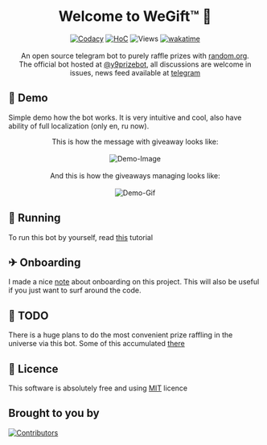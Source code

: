 <!--suppress HtmlDeprecatedAttribute -->
<!-- I don't want to use css in readme 🙈 -->

<h1 align="center">Welcome to WeGift™ 👋</h1>
<p align="center">
    <a href="https://www.codacy.com/gh/y9san9/prizebot/dashboard?utm_source=github.com&amp;utm_medium=referral&amp;utm_content=y9san9/prizebot&amp;utm_campaign=Badge_Grade"><img alt="Codacy" src="https://app.codacy.com/project/badge/Grade/ef298b554e2340508e1f8b1635dcc6b9"/></a>
    <a href="https://hitsofcode.com/github/y9san9/prizebot/view?branch=dev"><img alt="HoC" src="https://hitsofcode.com/github/y9san9/prizebot?branch=dev"/></a>
    <img src="https://hits.seeyoufarm.com/api/count/incr/badge.svg?url=https://github.com/y9san9/prizebot&title=views%20daily/total" alt="Views" />
    <a href="https://wakatime.com/badge/github/y9san9/prizebot"><img src="https://wakatime.com/badge/github/y9san9/prizebot.svg" alt="wakatime"/></a>
    <br><br>
    An open source telegram bot to purely raffle prizes with <a href="https://random.org">random.org</a>. <br>
    The official bot hosted at <a href="https://t.me/y9prizebot">@y9prizebot</a>, all discussions are welcome in issues, news feed available at <a href="https://t.me/prizebot_feed">telegram</a>
</p>

## 👀 Demo
Simple demo how the bot works. It is very intuitive and cool, also have ability of full localization (only en, ru now).

<p align="center">
    This is how the message with giveaway looks like:<br><br>
    <img alt="Demo-Image" src="https://user-images.githubusercontent.com/46930374/115927440-1be0e680-a48d-11eb-8d8c-f2ca7e4b62da.png"/> <br><br>
    And this is how the giveaways managing looks like:<br><br>
    <img alt="Demo-Gif" src="https://user-images.githubusercontent.com/46930374/113611429-2ca0f800-9657-11eb-8908-d11ff248c939.gif"/>
</p>

## 🚀 Running
To run this bot by yourself, read [this](docs/RUNNING.md) tutorial

## ✈ Onboarding
I made a nice [note](docs/ONBOARDING.md) about onboarding on this project. This will also be useful if you just want to surf around the code. 

## 🚩 TODO
There is a huge plans to do the most convenient prize raffling in the universe via this bot. Some of this accumulated [there](https://github.com/y9san9/prizebot/milestone/1)

## 📖 Licence
This software is absolutely free and using [MIT](https://github.com/BankwayGroup/wegift/blob/main/LICENSE) licence

## Brought to you by

<a href="https://github.com/bankwaygroup">
  <img src="https://telegra.ph/file/65635d544d5144368b292.jpg" alt="Contributors"/>
</a>
